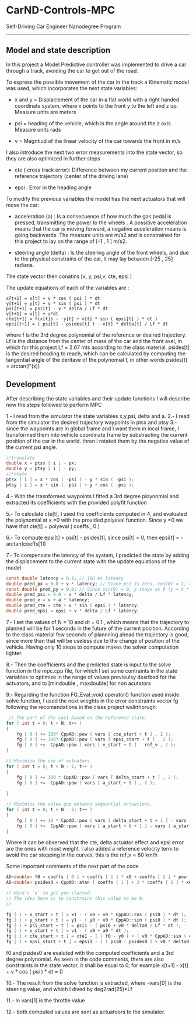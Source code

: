 # CarND-Controls-MPC
Self-Driving Car Engineer Nanodegree Program

---
## Model and state description
In this project a Model Predictive controller was implemented to drive a car through a track, avoiding the car to get out of the road. 

To express the possible movement of the car in the track a Kinematic model was used, which incorporates the next state variables:

* x and y = Displaclement of the car in a flat world with a right handed coordinate system, where x points to the front y to the left and z up. Measure units are meters

* psi = heading of the vehicle, which is the angle around the z axis. Measure units rads

* v = Magntiud of the linear velocity of the car towards the front in m/s 

I also introduce the next two error measurements into the state vector, so they are also optimized in further steps

* cte ( cross track  error): Difference between my current position and the reference trajectory (center of the driving lane)

* epsi : Error in the heading angle 

To modify the previous variables the model has the next actuators that will move the car:

* acceleration (a) : Is a consecuence of how much the gas pedal is pressed, transmitting the power to the wheels . A possitive acceleration means that the car is moving forward, a negative acceleration means is going backwards. The measure units are m/s2 and is constrained for this project to lay on the range of [-1 , 1 ]  m/s2.

* steering angle (delta) : Is the steering angle of the front wheels, and due to the physical constrains of the car, it may lay between [-25 , 25] radians. 

The state vector then conatins [x, y, psi,v, cte, epsi ] 

The update equations of each of the variables are :
```
x[t+1] = x[t] + v * cos ( psi ) * dt
y[t+1] = y[t] + v * sin ( psi ) * dt 
psi[t+1] = psi[t] - v * delta / Lf * dt
v[t+1] = v[t] + a*dt
cte[t+1] = f(x[t]) -  y[t] + v[t] * sin ( epsi[t] ) * dt )
epsi[t+1] = ( psi[t] - psides[t] ) - v[t] * delta[t] / Lf * dt
```
where f is the 3rd degree polynomial of the reference or desired trajectory. 
Lf is the distance from the center of mass of the car and the front axel, in which for this project Lf = 2.67 mts according to the class material. 
psides[t] is the desired heading to reach, which can be calculated by computing the tangential angle of the deritave of the polynomial f, in other words psides[t] = arctan(f'(x))

## Development

After describing the state variables and their update functions I will describe now the steps followed to perform MPC

1.- I read from the simulator the state variables x,y,psi, delta and a. 
2.- I read from the simulator the desired trajectory waypoints in ptsx and ptsy
3.- since the waypoints are in global frame and I want them in local frame, I transformed them into vehicle coordinate frame by substracting the current position of the car in the world. thren i rotated them by the negative value of the current psi angle.

```c
//translate
double x = ptsx [ i ] - px;
double y = ptsy [ i ] - py;
//rotate 
ptsx [ i ] = x * cos ( -psi ) - y * sin ( -psi );
ptsy [ i ] = x * sin ( -psi ) + y * cos ( -psi );
```

4.- With the trasnformed waypoints I fitted a 3rd degree ploynomial and extracted its coefficients with the provided polyfit function

5.- To calculate cte[t], I used the coefficients computed in 4, and evaluated the polynomial at x =0  with the provided polyeval function. Since y =0 we have that cte[t] = polyeval ( coeffs , 0 )

6.-  To compute epsi[t] = psi[t] - psides[t], since psi[t] = 0, then epsi[t] = -arctan(coeffs[1])

7.- To compensate the latency of the system, I predicted the state by adding the displacement to the current state with the update equiations of the model
```c
const double latency = 0.1; // 100 ms latency
double pred_px = 0.0 + v * latency; // Since psi is zero, cos(0) = 1, can leave out
const double pred_py = 0.0; // Since sin(0) = 0, y stays as 0 (y + v * 0 * dt)
double pred_psi = 0.0 - v * delta / Lf * latency; 
double pred_v = v + a * latency;
double pred_cte = cte + v * sin ( epsi ) * latency;
double pred_epsi = epsi + v * delta / Lf * latency;
```        
7.- I set the values of N = 10 and dt = 0.1 , which means that the trajectory to planned will be for 1 seconds in the future of the current position. According to the class material few seconds of plannning ahead the trajectory is good, since more than that will be useless due to the change of position of the vehicle. Having only 10 steps to compute makes the solver computation lighter. 

8.- Then the coefficients and the predicted state is input to the solve function in the mpc.cpp file, for which I set some contraints in the state variables to optimize in the range of values previoulsy desribed for the actuators, and to [mindouble , maxdouble] for non acutators

9.- Regarding the function FG_Eval::void operator() function used inside solve function, I used the next wieghts in the error constraints vector fg following the recomendations in the class project walkthorugh:
```c
 // The part of the cost based on the reference state.
for ( int t = 0; t < N; t++ )
{
    fg [ 0 ] += 100* CppAD::pow ( vars [ cte_start + t ] , 2 );
    fg [ 0 ] += 100* CppAD::pow ( vars [ epsi_start + t ] , 2 );
    fg [ 0 ] +=  CppAD::pow ( vars [ v_start + t ] - ref_v , 2 );
}

// Minimize the use of actuators.
for ( int t = 0; t < N - 1; t++ )
{
    fg [ 0 ] += 300 * CppAD::pow ( vars [ delta_start + t ] , 2 );
    fg [ 0 ] +=  CppAD::pow ( vars [ a_start + t ] , 2 );
   
}

// Minimize the value gap between sequential actuations.
for ( int t = 0; t < N - 2; t++ )
{
    fg [ 0 ] += 10 * CppAD::pow ( vars [ delta_start + t + 1 ] - vars [ delta_start + t ] , 2 );
    fg [ 0 ] +=  CppAD::pow ( vars [ a_start + t + 1 ] - vars [ a_start + t ] , 2 );
}
```

Where it can be observed that the cte, delta actuator effect and epsi error are the ones with most weight. I also added a reference velocity term to avoid the car stopping in the curves, this is the ref_v = 60 km/h

Some important comments of the next part of the code 

```c
AD<double> f0 = coeffs [ 0 ] + coeffs [ 1 ] * x0 + coeffs [ 2 ] * pow ( x0 , 2 ) + coeffs [ 3 ] * pow ( x0 , 3 );
AD<double> psides0 = CppAD::atan ( coeffs [ 1 ] + 2 * coeffs [ 2 ] * x0 + 3 * coeffs [ 3 ] * pow ( x0 , 2 ) );

// Here's `x` to get you started.
// The idea here is to constraint this value to be 0.
//

fg [ 1 + x_start + t ] = x1 - ( x0 + v0 * CppAD::cos ( psi0 ) * dt );
fg [ 1 + y_start + t ] = y1 - ( y0 + v0 * CppAD::sin ( psi0 ) * dt );
fg [ 1 + psi_start + t ] = psi1 - ( psi0 + v0 * delta0 / Lf * dt );
fg [ 1 + v_start + t ] = v1 - ( v0 + a0 * dt );
fg [ 1 + cte_start + t ] = cte1 - ( ( f0 - y0 ) + ( v0 * CppAD::sin ( epsi0 ) * dt ) );
fg [ 1 + epsi_start + t ] = epsi1 - ( ( psi0 - psides0 ) + v0 * delta0 / Lf * dt );
```
 f0 and psides0 are evaluted with the computed coefficients and a 3rd degree polynomial. As seen in the code comments, there are also constraints in the state vector, it shall be equal to 0, for example x[t+1] - x[t] + v * cos ( psi ) * dt = 0
 

10.- The result from the solve function is extracted, where  -vars[0] is the steering value, and which I dived by deg2rad(25)*Lf

11.- In vars[1] is the throttle value

12.- both computed values are sent as actuatoors to the simulator. 


 
